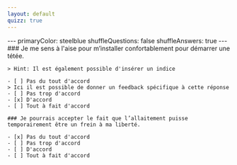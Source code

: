 ```yaml
---
layout: default
quizz: true
--- 
```

<div class="quizdown">
	---
	primaryColor: steelblue
	shuffleQuestions: false
	shuffleAnswers: true
	---
    ### Je me sens à l'aise pour m’installer confortablement pour démarrer une tétée.

	> Hint: Il est également possible d'insérer un indice
	
	- [ ] Pas du tout d'accord
	> Ici il est possible de donner un feedback spécifique à cette réponse
	- [ ] Pas trop d'accord
	- [x] D'accord
	- [ ] Tout à fait d'accord

	### Je pourrais accepter le fait que l’allaitement puisse temporairement être un frein à ma liberté.

	- [x] Pas du tout d'accord
	- [ ] Pas trop d'accord
	- [ ] D'accord
	- [ ] Tout à fait d'accord
</div>
